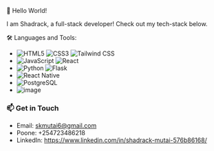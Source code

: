 👋 Hello World!

I am Shadrack, a full-stack developer! Check out my tech-stack below.

🛠️ Languages and Tools:

- ![HTML5](https://github.com/user-attachments/assets/9096ce66-0eb5-477e-ad79-fcaca0558836) ![CSS3](https://github.com/user-attachments/assets/936fe59f-bd5e-4231-957e-606d44712098) ![Tailwind CSS](https://github.com/user-attachments/assets/d3cd3a23-75e0-4d77-b126-90b06da7195b)
- ![JavaScript](https://github.com/user-attachments/assets/6a2cb716-e169-4a0d-b4b0-edc6806e86ac) ![React](https://github.com/user-attachments/assets/505051a9-0526-4803-a720-507d1eb695e8)
- ![Python](https://github.com/user-attachments/assets/691f973d-f480-45a6-a439-cf5c02a5895c) ![Flask](https://github.com/user-attachments/assets/953ad52b-cf57-4f18-9f48-f2faf8d3d355)
- ![React Native](https://github.com/user-attachments/assets/2ca8d787-e872-4c2d-8246-3ffb099e2cef)
- ![PostgreSQL](https://github.com/user-attachments/assets/598576cd-7542-47e5-9bee-544bae7cd29b)
- ![image](https://github.com/user-attachments/assets/1c888727-398d-403d-b486-6790d91c2d9d)

### 📫 Get in Touch

- Email: skmutai6@gmail.com
- Poone: +254723486218
- LinkedIn: https://www.linkedin.com/in/shadrack-mutai-576b86168/
